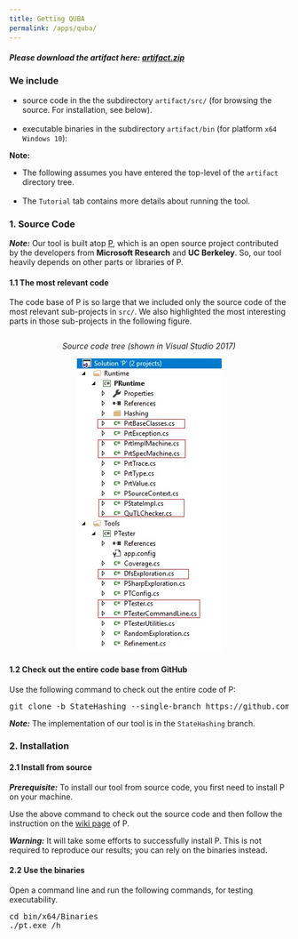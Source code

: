 ```yaml
---
title: Getting QUBA
permalink: /apps/quba/
---
```

<html>
<body>
    <h5>Please download the artifact here: <a href="../artifact.zip" download="artifact.zip">artifact.zip</a></h5>
<h3>We include</h3>
<div id="tool">
    <ul>
        <li>source code in the the subdirectory <code>artifact/src/</code> (for browsing the source. For installation, see below).</li>
        <br>
        <li>executable binaries in the subdirectory <code>artifact/bin</code> (for platform <code>x64 Windows 10</code>):<br /></li>
    </ul>
    <b>Note:</b>
    <ul>
        <li>The following assumes you have entered the top-level of the <code>artifact</code> directory tree.</li>
        <br />
        <li>The <code>Tutorial</code> tab contains more details about running the tool.</li>
    </ul>
</div>
<h3>1. Source Code<br></h3>
<div id="source">
    <b><i>Note:</i></b>
    Our tool is built atop <a href="https://github.com/p-org/P">P</a>, which is an open source project contributed
    by the developers from <b>Microsoft Research</b> and <b>UC Berkeley</b>. So, our tool heavily depends on other
    parts or libraries of P.
    <h4>1.1 The most relevant code</h4>
    <p>
        The code base of P is so large that we included only the source code of the most relevant sub-projects in <code>src/</code>.
        We also highlighted the most interesting parts in those sub-projects in the following figure.
    </p>
    <div class="row" align="center">
        <div class="column" align="center">
            <p><i>Source code tree (shown in Visual Studio 2017)</i></p>
            <img src="../img/src.jpg" alt="source code" />
        </div>
    </div>
    <h4>1.2 Check out the entire code base from GitHub</h4>
    <p>
        Use the following command to check out the entire code of P:
        <pre>git clone -b StateHashing --single-branch https://github.com/p-org/P.git </pre>
    </p>
    <b><i>Note:</i></b>
    The implementation of our tool is in the <code>StateHashing</code> branch.
</div>
<h3>2. Installation<br></h3>
<div id="source">
    <h4>2.1 Install from source</h4>
    <p>
        <b><i>Prerequisite:</i></b>
        To install our tool from source code, you first need to install P on your machine.
    </p>
    <p>
        Use the above command to check out the source code and then follow the instruction on the <a href="https://github.com/p-org/P/wiki/Build-P-on-Windows">wiki page</a> of P.
    </p>
    <p>
        <b><i>Warning:</i></b>
        It will take some efforts to successfully install P. This is not required to reproduce our results; you can rely on the binaries instead.
    </p>
    <h4>2.2 Use the binaries</h4>
    <p>
        Open a command line and run the following commands, for testing executability.
        <pre>
cd bin/x64/Binaries
./pt.exe /h</pre>
            </p>
        </div>
</body>
</html>
